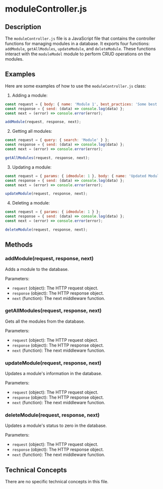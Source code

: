 # moduleController.js

## Description
The `moduleController.js` file is a JavaScript file that contains the controller functions for managing modules in a database. It exports four functions: `addModule`, `getAllModules`, `updateModule`, and `deleteModule`. These functions interact with the `moduleModel` module to perform CRUD operations on the modules.

## Examples
Here are some examples of how to use the `moduleController.js` class:

1. Adding a module:
```javascript
const request = { body: { name: 'Module 1', best_practices: 'Some best practices', all_companies_average: 85 } };
const response = { send: (data) => console.log(data) };
const next = (error) => console.error(error);

addModule(request, response, next);
```

2. Getting all modules:
```javascript
const request = { query: { search: 'Module' } };
const response = { send: (data) => console.log(data) };
const next = (error) => console.error(error);

getAllModules(request, response, next);
```

3. Updating a module:
```javascript
const request = { params: { idmodule: 1 }, body: { name: 'Updated Module', best_practices: 'Updated best practices', all_companies_average: 90 } };
const response = { send: (data) => console.log(data) };
const next = (error) => console.error(error);

updateModule(request, response, next);
```

4. Deleting a module:
```javascript
const request = { params: { idmodule: 1 } };
const response = { send: (data) => console.log(data) };
const next = (error) => console.error(error);

deleteModule(request, response, next);
```

## Methods

### addModule(request, response, next)
Adds a module to the database.

Parameters:
- `request` (object): The HTTP request object.
- `response` (object): The HTTP response object.
- `next` (function): The next middleware function.

### getAllModules(request, response, next)
Gets all the modules from the database.

Parameters:
- `request` (object): The HTTP request object.
- `response` (object): The HTTP response object.
- `next` (function): The next middleware function.

### updateModule(request, response, next)
Updates a module's information in the database.

Parameters:
- `request` (object): The HTTP request object.
- `response` (object): The HTTP response object.
- `next` (function): The next middleware function.

### deleteModule(request, response, next)
Updates a module's status to zero in the database.

Parameters:
- `request` (object): The HTTP request object.
- `response` (object): The HTTP response object.
- `next` (function): The next middleware function.

## Technical Concepts
There are no specific technical concepts in this file.